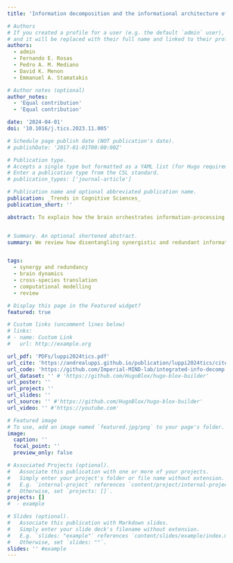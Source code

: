 ```yaml
---
title: 'Information decomposition and the informational architecture of the brain'

# Authors
# If you created a profile for a user (e.g. the default `admin` user), write the username (folder name) here
# and it will be replaced with their full name and linked to their profile.
authors:
  - admin
  - Fernando E. Rosas
  - Pedro A. M. Mediano
  - David K. Menon
  - Emmanuel A. Stamatakis

# Author notes (optional)
author_notes:
  - 'Equal contribution'
  - 'Equal contribution'

date: '2024-04-01'
doi: '10.1016/j.tics.2023.11.005'

# Schedule page publish date (NOT publication's date).
# publishDate: '2017-01-01T00:00:00Z'

# Publication type.
# Accepts a single type but formatted as a YAML list (for Hugo requirements).
# Enter a publication type from the CSL standard.
# publication_types: ['journal-article']

# Publication name and optional abbreviated publication name.
publication: _Trends in Cognitive Sciences_
publication_short: ''

abstract: To explain how the brain orchestrates information-processing for cognition, we must understand information itself. Importantly, information is not a monolithic entity. Information decomposition techniques provide a way to split information into its constituent elements: unique, redundant, and synergistic information. We review how disentangling synergistic and redundant interactions is redefining our understanding of integrative brain function and its neural organisation. To explain how the brain navigates the trade-offs between redundancy and synergy, we review converging evidence integrating the structural, molecular, and functional underpinnings of synergy and redundancy; their roles in cognition and computation; and how they might arise over evolution and development. Overall, disentangling synergistic and redundant information provides a guiding principle for understanding the informational architecture of the brain and cognition.


# Summary. An optional shortened abstract.
summary: We review how disentangling synergistic and redundant information provides a guiding principle for understanding the informational architecture of the brain and cognition and their evolution.


tags:
  - synergy and redundancy
  - brain dynamics
  - cross-species translation
  - computational modelling
  - review

# Display this page in the Featured widget?
featured: true

# Custom links (uncomment lines below)
# links:
# - name: Custom Link
#   url: http://example.org

url_pdf: 'PDFs/luppi2024tics.pdf'
url_cite: 'https://andrealuppi.github.io/publication/luppi2024tics/cite.bib'
url_code: 'https://github.com/Imperial-MIND-lab/integrated-info-decomp'
url_dataset: '' # 'https://github.com/HugoBlox/hugo-blox-builder'
url_poster: ''
url_project: ''
url_slides: ''
url_source: '' #'https://github.com/HugoBlox/hugo-blox-builder'
url_video: '' #'https://youtube.com'

# Featured image
# To use, add an image named `featured.jpg/png` to your page's folder.
image:
  caption: ''
  focal_point: ''
  preview_only: false

# Associated Projects (optional).
#   Associate this publication with one or more of your projects.
#   Simply enter your project's folder or file name without extension.
#   E.g. `internal-project` references `content/project/internal-project/index.md`.
#   Otherwise, set `projects: []`.
projects: []
#  - example

# Slides (optional).
#   Associate this publication with Markdown slides.
#   Simply enter your slide deck's filename without extension.
#   E.g. `slides: "example"` references `content/slides/example/index.md`.
#   Otherwise, set `slides: ""`.
slides: '' #example
---
```


<!-- {{% callout note %}}
Click the _Cite_ button above to demo the feature to enable visitors to import publication metadata into their reference management software.
{{% /callout %}}

{{% callout note %}}
Create your slides in Markdown - click the _Slides_ button to check out the example.
{{% /callout %}}

Add the publication's **full text** or **supplementary notes** here. You can use rich formatting such as including [code, math, and images](https://docs.hugoblox.com/content/writing-markdown-latex/). -->
